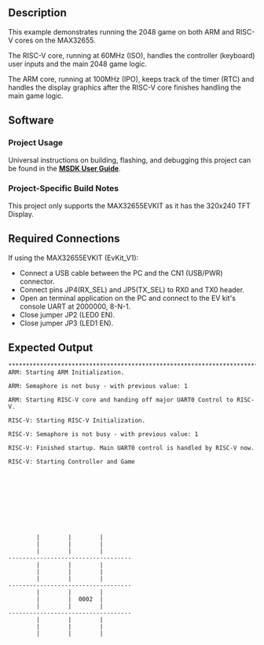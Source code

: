 ## Description

This example demonstrates running the 2048 game on both ARM and RISC-V cores on the MAX32655.

The RISC-V core, running at 60MHz (ISO), handles the controller (keyboard) user inputs and the main 2048 game logic.

The ARM core, running at 100MHz (IPO), keeps track of the timer (RTC) and handles the display graphics after the RISC-V core finishes handling the main game logic.

## Software

### Project Usage

Universal instructions on building, flashing, and debugging this project can be found in the **[MSDK User Guide](https://analogdevicesinc.github.io/msdk/USERGUIDE/)**.

### Project-Specific Build Notes

This project only supports the MAX32655EVKIT as it has the 320x240 TFT Display.

## Required Connections

If using the MAX32655EVKIT (EvKit\_V1):
-   Connect a USB cable between the PC and the CN1 (USB/PWR) connector.
-   Connect pins JP4(RX_SEL) and JP5(TX_SEL) to RX0 and TX0  header.
-   Open an terminal application on the PC and connect to the EV kit's console UART at 2000000, 8-N-1.
-   Close jumper JP2 (LED0 EN).
-   Close jumper JP3 (LED1 EN).

## Expected Output

```
*******************************************************************************
ARM: Starting ARM Initialization.

ARM: Semaphore is not busy - with previous value: 1

ARM: Starting RISC-V core and handing off major UART0 Control to RISC-V.

RISC-V: Starting RISC-V Initialization.

RISC-V: Semaphore is not busy - with previous value: 1

RISC-V: Finished startup. Main UART0 control is handled by RISC-V now.

RISC-V: Starting Controller and Game










        |        |        |
        |        |        |
        |        |        |
-----------------------------------
        |        |        |
        |        |        |
        |        |        |
-----------------------------------
        |        |        |
        |        |  0002  |
        |        |        |
-----------------------------------
        |        |        |
        |        |        |
        |        |        |
```
